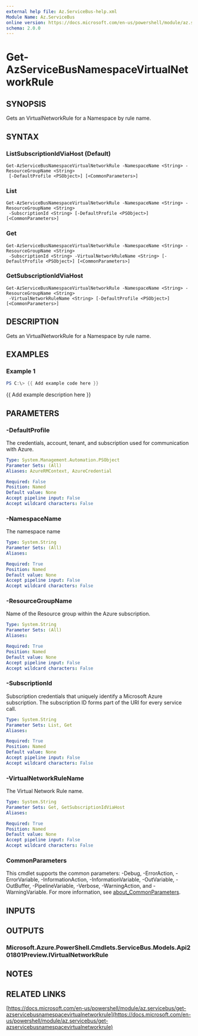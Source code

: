 ```yaml
---
external help file: Az.ServiceBus-help.xml
Module Name: Az.ServiceBus
online version: https://docs.microsoft.com/en-us/powershell/module/az.servicebus/get-azservicebusnamespacevirtualnetworkrule
schema: 2.0.0
---
```


# Get-AzServiceBusNamespaceVirtualNetworkRule

## SYNOPSIS
Gets an VirtualNetworkRule for a Namespace by rule name.

## SYNTAX

### ListSubscriptionIdViaHost (Default)
```
Get-AzServiceBusNamespaceVirtualNetworkRule -NamespaceName <String> -ResourceGroupName <String>
 [-DefaultProfile <PSObject>] [<CommonParameters>]
```

### List
```
Get-AzServiceBusNamespaceVirtualNetworkRule -NamespaceName <String> -ResourceGroupName <String>
 -SubscriptionId <String> [-DefaultProfile <PSObject>] [<CommonParameters>]
```

### Get
```
Get-AzServiceBusNamespaceVirtualNetworkRule -NamespaceName <String> -ResourceGroupName <String>
 -SubscriptionId <String> -VirtualNetworkRuleName <String> [-DefaultProfile <PSObject>] [<CommonParameters>]
```

### GetSubscriptionIdViaHost
```
Get-AzServiceBusNamespaceVirtualNetworkRule -NamespaceName <String> -ResourceGroupName <String>
 -VirtualNetworkRuleName <String> [-DefaultProfile <PSObject>] [<CommonParameters>]
```

## DESCRIPTION
Gets an VirtualNetworkRule for a Namespace by rule name.

## EXAMPLES

### Example 1
```powershell
PS C:\> {{ Add example code here }}
```

{{ Add example description here }}

## PARAMETERS

### -DefaultProfile
The credentials, account, tenant, and subscription used for communication with Azure.

```yaml
Type: System.Management.Automation.PSObject
Parameter Sets: (All)
Aliases: AzureRMContext, AzureCredential

Required: False
Position: Named
Default value: None
Accept pipeline input: False
Accept wildcard characters: False
```

### -NamespaceName
The namespace name

```yaml
Type: System.String
Parameter Sets: (All)
Aliases:

Required: True
Position: Named
Default value: None
Accept pipeline input: False
Accept wildcard characters: False
```

### -ResourceGroupName
Name of the Resource group within the Azure subscription.

```yaml
Type: System.String
Parameter Sets: (All)
Aliases:

Required: True
Position: Named
Default value: None
Accept pipeline input: False
Accept wildcard characters: False
```

### -SubscriptionId
Subscription credentials that uniquely identify a Microsoft Azure subscription.
The subscription ID forms part of the URI for every service call.

```yaml
Type: System.String
Parameter Sets: List, Get
Aliases:

Required: True
Position: Named
Default value: None
Accept pipeline input: False
Accept wildcard characters: False
```

### -VirtualNetworkRuleName
The Virtual Network Rule name.

```yaml
Type: System.String
Parameter Sets: Get, GetSubscriptionIdViaHost
Aliases:

Required: True
Position: Named
Default value: None
Accept pipeline input: False
Accept wildcard characters: False
```

### CommonParameters
This cmdlet supports the common parameters: -Debug, -ErrorAction, -ErrorVariable, -InformationAction, -InformationVariable, -OutVariable, -OutBuffer, -PipelineVariable, -Verbose, -WarningAction, and -WarningVariable. For more information, see [about_CommonParameters](http://go.microsoft.com/fwlink/?LinkID=113216).

## INPUTS

## OUTPUTS

### Microsoft.Azure.PowerShell.Cmdlets.ServiceBus.Models.Api201801Preview.IVirtualNetworkRule
## NOTES

## RELATED LINKS

[https://docs.microsoft.com/en-us/powershell/module/az.servicebus/get-azservicebusnamespacevirtualnetworkrule](https://docs.microsoft.com/en-us/powershell/module/az.servicebus/get-azservicebusnamespacevirtualnetworkrule)

